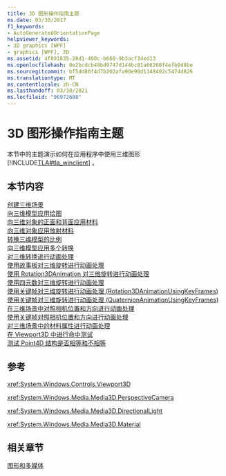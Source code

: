 ```yaml
---
title: 3D 图形操作指南主题
ms.date: 03/30/2017
f1_keywords:
- AutoGeneratedOrientationPage
helpviewer_keywords:
- 3D graphics [WPF]
- graphics [WPF], 3D
ms.assetid: 4f091835-28d1-498c-b660-9b3acf34ed13
ms.openlocfilehash: 0e2bcdcb49bd9747d144bc81a66268f4efb0d8be
ms.sourcegitcommit: bf5dd80f4d7b202afa90e90d1148402c5474d826
ms.translationtype: MT
ms.contentlocale: zh-CN
ms.lasthandoff: 03/30/2021
ms.locfileid: "96972688"
---
```

# <a name="3d-graphics-how-to-topics"></a>3D 图形操作指南主题
本节中的主题演示如何在应用程序中使用三维图形 [!INCLUDE[TLA#tla_winclient](../../../includes/tlasharptla-winclient-md.md)] 。  
  
## <a name="in-this-section"></a>本节内容  
 [创建三维场景](how-to-create-a-3-d-scene.md)  
 [向三维模型应用绘图](how-to-apply-a-drawing-to-a-3-d-model.md)  
 [向三维对象的正面和背面应用材料](how-to-apply-material-to-the-front-and-back-of-a-3-d-object.md)  
 [向三维对象应用放射材料](how-to-apply-emissive-material-to-a-3-d-object.md)  
 [转换三维模型的比例](how-to-transform-the-scale-of-a-3-d-model.md)  
 [向三维模型应用多个转换](how-to-apply-multiple-transformations-to-a-3-d-model.md)  
 [对三维转换进行动画处理](how-to-animate-3-d-translations.md)  
 [使用故事板对三维旋转进行动画处理](how-to-animate-a-3-d-rotation-using-storyboards.md)  
 [使用 Rotation3DAnimation 对三维旋转进行动画处理](how-to-animate-a-3-d-rotation-using-rotation3danimation.md)  
 [使用四元数对三维旋转进行动画处理](how-to-animate-a-3-d-rotation-using-quaternions.md)  
 [使用关键帧对三维旋转进行动画处理 (Rotation3DAnimationUsingKeyFrames)](how-to-animate-a-3-d-rotation-using-key-frames.md)  
 [使用关键帧对三维旋转进行动画处理 (QuaternionAnimationUsingKeyFrames)](animate-a-3-d-rotation-quaternionanimationusingkeyframes.md)  
 [在三维场景中对照相机位置和方向进行动画处理](how-to-animate-camera-position-and-direction-in-a-3d-scene.md)  
 [使用关键帧对照相机位置和方向进行动画处理](how-to-animate-camera-position-and-direction-using-key-frames.md)  
 [对三维场景中的材料属性进行动画处理](how-to-animate-material-properties-in-a-3-d-scene.md)  
 [在 Viewport3D 中进行命中测试](how-to-hit-test-in-a-viewport3d.md)  
 [测试 Point4D 结构是否相等和不相等](how-to-test-point4d-structures-for-equality-and-inequality.md)  
  
## <a name="reference"></a>参考  
 <xref:System.Windows.Controls.Viewport3D>  
  
 <xref:System.Windows.Media.Media3D.PerspectiveCamera>  
  
 <xref:System.Windows.Media.Media3D.DirectionalLight>  
  
 <xref:System.Windows.Media.Media3D.Material>  
  
## <a name="related-sections"></a>相关章节  
 [图形和多媒体](index.md)
